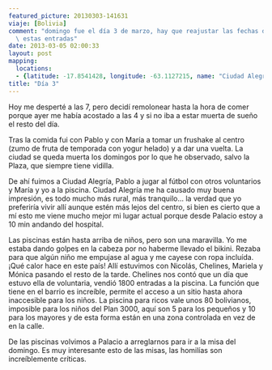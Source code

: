 ```yaml
---
featured_picture: 20130303-141631
viaje: [Bolivia]
comment: "domingo fue el día 3 de marzo, hay que reajustar las fechas de todas\
  \ estas entradas"
date: 2013-03-05 02:00:33
layout: post
mapping:
  locations:
  - {latitude: -17.8541428, longitude: -63.1127215, name: "Ciudad Alegría"}
title: "Día 3"
---
```

Hoy me desperté a las 7, pero decidí remolonear hasta la hora de comer porque ayer me había acostado a las 4 y si no iba a estar muerta de sueño el resto del día.

Tras la comida fui con Pablo y con María a tomar un frushake al centro (zumo de fruta de temporada con yogur helado) y a dar una vuelta. La ciudad se queda muerta los domingos por lo que he observado, salvo la Plaza, que siempre tiene vidilla.

De ahí fuimos a Ciudad Alegría, Pablo a jugar al fútbol con otros voluntarios y María y yo a la piscina. Ciudad Alegría me ha causado muy buena impresión, es todo mucho más rural, más tranquilo... la verdad que yo preferiría vivir allí aunque estén más lejos del centro, si bien es cierto que a mí esto me viene mucho mejor mi lugar actual porque desde Palacio estoy a 10 min andando del hospital.

Las piscinas están hasta arriba de niños, pero son una maravilla. Yo me estaba dando golpes en la cabeza por no haberme llevado el bikini. Rezaba para que algún niño me empujase al agua y me cayese con ropa incluída. ¡Qué calor hace en este país! Allí estuvimos con Nicolás, Chelines, Mariela y Mónica pasando el resto de la tarde. Chelines nos contó que un día que estuvo ella de voluntaria, vendió 1800 entradas a la piscina. La función que tiene en el barrio es increíble, permite el acceso a un sitio hasta ahora inaccesible para los niños. La piscina para ricos vale unos 80 bolivianos, imposible para los niños del Plan 3000, aquí son 5 para los pequeños y 10 para los mayores y de esta forma están en una zona controlada en vez de en la calle.

De las piscinas volvimos a Palacio a arreglarnos para ir a la misa del domingo. Es muy interesante esto de las misas, las homilías son increíblemente críticas.

<img src="https://lh3.ggpht.com/tGANwnYkC7CVUOJr0FiYkDb_jBKyGX1_Po_mnIIlXvtAA4ERU_PfoAzlnvm_YxO9B8hVylPXpelGDLHKE1Ge" alt="" data-key="2180189">